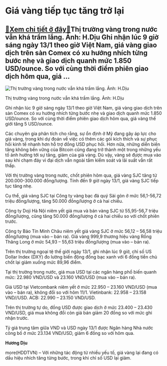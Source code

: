 Giá vàng tiếp tục tăng trở lại
==============================

[:gift:Xem chi tiết ở đây:gift:](https://hddtvn.com/gia-vang-tiep-tuc-tang-tro-lai/)Thị trường vàng trong nước vẫn khá trầm lắng. Ảnh: H.Dịu Ghi nhận lúc 9 giờ sáng ngày 13/1 theo giờ Việt Nam, giá vàng giao dịch trên sàn Comex có xu hướng nhích từng bước nhẹ và giao dịch quanh mức 1.850 USD/ounce. So với cùng thời điểm phiên giao dịch hôm qua, giá …
----------------------------------------------------------------------------------------------------------------------------------------------------------------------------------------------------------------------------------------------------------------------------





![Thị trường vàng trong nước vẫn khá trầm lắng. Ảnh: H.Dịu](https://hddtvn.com/wp-content/uploads/2021/01/2819_IMG_3620.jpg "Thị trường vàng trong nước vẫn khá trầm lắng. Ảnh: H.Dịu")


Thị trường vàng trong nước vẫn khá trầm lắng. Ảnh: H.Dịu



Ghi nhận lúc 9 giờ sáng ngày 13/1 theo giờ Việt Nam, giá vàng giao dịch trên sàn Comex có xu hướng nhích từng bước nhẹ và giao dịch quanh mức 1.850 USD/ounce. So với cùng thời điểm phiên giao dịch hôm qua, giá vàng thế giới tăng 5 USD/ounce.


Các chuyên gia phân tích cho rằng, sự ổn định ở Mỹ đang gây áp lực cho giá vàng, trong khi dự đoán về việc có thêm các gói kích thích và sự phục hồi kinh tế nhanh hơn hỗ trợ đồng USD phục hồi. Hơn nữa, những diễn biến tăng không bền vững của Bitcoin cũng đang trở thành một trong những yếu tố ảnh hưởng tới sự tăng, giảm của giá vàng. Dù vậy, vàng sẽ được mua vào sau khi chạm đáy vì đại dịch vẫn ngoài tầm kiểm soát và lãi suất vẫn rất thấp.


Với thị trường vàng trong nước, chốt phiên hôm qua, giá vàng SJC tăng từ 200.000-300.000 đồng/lượng. Tính đến 9 giờ ngày 13/1, giá vàng SJC tiếp tục tăng nhẹ.


Cụ thể, giá vàng SJC tại Công ty vàng bạc đá quý Sài gòn ở mức 56,1-56,72 triệu đồng/lượng, tăng 50.000 đồng/lượng ở cả hai chiều.


Công ty Doji Hà Nội niêm yết giá mua và bán vàng SJC từ 55,95-56,7 triệu đồng/lượng, cũng tăng 50.000 đồng/lượng ở cả hai chiều so với chốt phiên trước.


Công ty Bảo Tín Minh Châu niêm yết giá vàng SJC ở mức 56,12 – 56,58 triệu đồng/lượng (mua vào – bán ra). Giá vàng 999,9 thương hiệu vàng Rồng Thăng Long ở mức 54,93 – 55,63 triệu đồng/lượng (mua vào – bán ra).


Trên thị trường ngoại tệ thế giới ngày 13/1, ghi nhận lúc 9 giờ, chỉ số US Dollar Index (DXY) đo lường biến động đồng bạc xanh với 6 đồng tiền chủ chốt lại giảm xuống mức 89,96 điểm.


Tại thị trường trong nước, giá mua USD tại các ngân hàng phổ biến quanh mức: 22.980 VND/USD và 23.160 VND/USD (mua vào – bán ra).


Giá USD tại Vietcombank niêm yết ở mức 22.950 – 23.160 VND/USD (mua vào – bán ra), không đổi so với hôm 11/1. Vietinbank: 22.958 – 23.158 VND//USD. ACB: 22.990 – 23.150 VND/USD.


Trên thị trường tự do, đồng USD được giao dịch ở mức 23.400 – 23.430 VND/USD, giá mua không đổi còn giá bán giảm 20 đồng so với mức ghi nhận trước.


Tỷ giá trung tâm giữa VND và USD ngày 13/1 được Ngân hàng Nhà nước công bố ở mức 23.134 VND/USD, giảm 6 đồng so với hôm qua.




**Hương Dịu**



more(HDDTVN) – Với những tác động từ nhiều yếu tố, giá vàng lại đang có dấu hiệu nhích tăng từng bước, trong khi chỉ số USD lại giảm.

